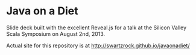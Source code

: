 Java on a Diet
==================

Slide deck built with the excellent Reveal.js for a talk at the Silicon Valley Scala Symposium on August 2nd, 2013.

Actual site for this repository is at http://swartzrock.github.io/javaonadiet/

